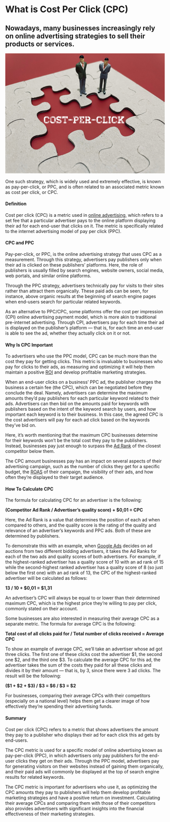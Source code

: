# What is Cost Per Click (CPC)

## Nowadays, many businesses increasingly rely on online advertising strategies to sell their products or services. 

![cost per click](./img/cost-per-click-cpc-the-metric-that-measures-the-cost-of-one-customer-clicking-on-a-advertisement-or_t20_mLNyPg.jpeg)

One such strategy, which is widely used and extremely effective, is known as pay-per-click, or PPC, and is often related to an associated metric known as cost per click, or CPC.

#### Definition

Cost per click (CPC) is a metric used in [online advertising](https://blog.hubspot.com/marketing/online-advertising), which refers to a set fee that a particular advertiser pays to the online platform displaying their ad for each end-user that clicks on it. The metric is specifically related to the internet advertising model of pay per click (PPC).

#### CPC and PPC

Pay-per-click, or PPC, is the online advertising strategy that uses CPC as a measurement. Through this strategy, advertisers pay publishers only when their ad is clicked on these publishers’ platforms. Here, the role of publishers is usually filled by search engines, website owners, social media, web portals, and similar online platforms.

Through the PPC strategy, advertisers technically pay for visits to their sites rather than attract them organically. These paid ads can be seen, for instance, above organic results at the beginning of search engine pages when end-users search for particular related keywords.

As an alternative to PPC/CPC, some platforms offer the cost per impression (CPI) online advertising payment model, which is more akin to traditional pre-internet advertising. Through CPI, advertisers pay for each time their ad is displayed on the publisher’s platform — that is, for each time an end-user is able to see the ad, whether they actually click on it or not.

#### Why Is CPC Important

To advertisers who use the PPC model, CPC can be much more than the cost they pay for getting clicks. This metric is invaluable to businesses who pay for clicks to their ads, as measuring and optimizing it will help them maintain a positive [ROI](https://www.thebalancesmb.com/roi-return-on-investment-1794432) and develop profitable marketing strategies.

When an end-user clicks on a business’ PPC ad, the publisher charges the business a certain fee (the CPC), which can be negotiated before they conclude the deal. Namely, advertisers can determine the maximum amounts they’d pay publishers for each particular keyword related to their ads. Advertisers can then bid on the amounts paid for keywords with publishers based on the intent of the keyword search by users, and how important each keyword is to their business. In this case, the agreed CPC is the cost advertisers will pay for each ad click based on the keywords they’ve bid on.

Here, it’s worth mentioning that the maximum CPC businesses determine for their keywords won’t be the total cost they pay to the publishers. Instead, businesses pay just enough to surpass the [Ad Rank](https://support.google.com/google-ads/answer/1752122?hl=en) of the closest competitor below them.

The CPC amount businesses pay has an impact on several aspects of their advertising campaign, such as the number of clicks they get for a specific budget, the [ROAS](https://www.bigcommerce.com/ecommerce-answers/what-is-roas-calculating-return-on-ad-spend/) of their campaign, the visibility of their ads, and how often they’re displayed to their target audience.

#### How To Calculate CPC

The formula for calculating CPC for an advertiser is the following:

**(Competitor Ad Rank / Advertiser’s quality score) + $0,01 = CPC**

Here, the Ad Rank is a value that determines the position of each ad when compared to others, and the quality score is the rating of the quality and relevance of an advertiser’s keywords and PPC ads. Both of these are determined by publishers.

To demonstrate this with an example, when [Google Ads](https://ads.google.com/home/) decides on ad auctions from two different bidding advertisers, it takes the Ad Ranks for each of the two ads and quality scores of both advertisers. For example, if the highest-ranked advertiser has a quality score of 10 with an ad rank of 15 while the second-highest ranked advertiser has a quality score of 8 (so just below the first one) with an ad rank of 13, the CPC of the highest-ranked advertiser will be calculated as follows:

**13 / 10 + \$0,01 = $1,31**

An advertiser’s CPC will always be equal to or lower than their determined maximum CPC, which is the highest price they’re willing to pay per click, commonly stated on their account.

Some businesses are also interested in measuring their average CPC as a separate metric. The formula for average CPC is the following:

**Total cost of all clicks paid for / Total number of clicks received = Average CPC**

To show an example of average CPC, we’ll take an advertiser whose ad got three clicks. The first one of these clicks cost the advertiser \$1, the second one \$2, and the third one $3. To calculate the average CPC for this ad, the advertiser takes the sum of the costs they paid for all these clicks and divides it by their amount — that is, by 3, since there were 3 ad clicks. The result will be the following:

**(\$1 + \$2 + \$3) / \$3 = \$6 / \$3 = $2**

For businesses, comparing their average CPCs with their competitors (especially on a national level) helps them get a clearer image of how effectively they’re spending their advertising funds.

#### Summary

Cost per click (CPC) refers to a metric that shows advertisers the amount they pay to a publisher who displays their ad for each click this ad gets by end-users.

The CPC metric is used for a specific model of online advertising known as pay-per-click (PPC), in which advertisers only pay publishers for the end-user clicks they get on their ads. Through the PPC model, advertisers pay for generating visitors on their websites instead of gaining them organically, and their paid ads will commonly be displayed at the top of search engine results for related keywords.

The CPC metric is important for advertisers who use it, as optimizing the CPC amounts they pay to publishers will help them develop profitable marketing strategies and have a positive return on investment. Calculating their average CPCs and comparing them with those of their competitors also provides advertisers with significant insights into the financial effectiveness of their marketing strategies.